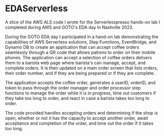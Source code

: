 # EDAServerless
A slice of the AWS ALS code I wrote for the Serverlesspresso hands-on lab I completed during AWS and GOTO's EDA day in Nashville 2023.

During the GOTO EDA day I participated in a hand-on lab demonstrating the capabilities of AWS Serverless solutions, Step Functions, EventBridge, and Dynamo DB to create an application that can accept coffee orders seamlessly through a QR code that allows patrons to order on their mobile phones. The application can accept a selection of coffee orders delivers them to a barista web page where barista's can manage, accept, and complete orders. It is then updated on a main order screen that lists orders, their order number, and if they are being prepared or if they are complete.

The application accepts the coffee order, generates a userID, orderID, and token to pass through the order manager and order processor step functions to manage the order while it is in progress, time out customers if they take too long to order, and react in case a barista takes too long to order.

The code provided handles accepting orders and determining if the shop is open, whether or not it has the capacity to accept another order, await acceptance and completion of the order, and time out the order if it takes too long.
